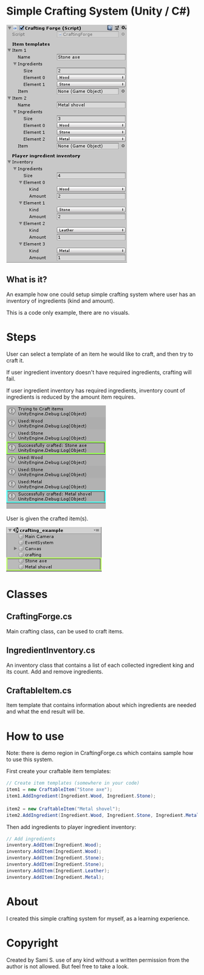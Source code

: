 # Simple Crafting System (Unity / C#)

![Simple Crafting image](/doc/simple_crafting_ui.png)

## What is it?

An example how one could setup simple crafting system where user has an inventory of ingredients (kind and amount).

This is a code only example, there are no visuals. 


 

# Steps

User can select a template of an item he would like to craft, and then try to craft it. 

If user ingredient inventory doesn't have required ingredients, crafting will fail. 

If user ingredient inventory has required ingredients, inventory count of ingredients is reduced by the amount item requires.

![Crafting step one](/doc/simple_crafting_step1.png)
 
User is given the crafted item(s).
 
![Crafting step two](/doc/simple_crafting_step2.png)
 
 
# Classes

##  CraftingForge.cs
Main crafting class, can be used to craft items.

## IngredientInventory.cs
An inventory class that contains a list of each collected ingredient king and its count. Add and remove ingredients.

## CraftableItem.cs
Item template that contains information about which ingredients are needed and what the end result will be.


# How to use
Note: there is demo region in CraftingForge.cs which contains sample how to use this system.

First create your craftable item templates:

```C#
// Create item templates (somewhere in your code)
item1 = new CraftableItem("Stone axe");
item1.AddIngredient(Ingredient.Wood, Ingredient.Stone);

item2 = new CraftableItem("Metal shovel");
item2.AddIngredient(Ingredient.Wood, Ingredient.Stone, Ingredient.Metal);
```

Then add ingredients to player ingredient inventory:
```C#
// Add ingredients
inventory.AddItem(Ingredient.Wood);
inventory.AddItem(Ingredient.Wood);
inventory.AddItem(Ingredient.Stone);
inventory.AddItem(Ingredient.Stone);
inventory.AddItem(Ingredient.Leather);
inventory.AddItem(Ingredient.Metal);
```


# About
I created this simple crafting system for myself, as a learning experience.

# Copyright 
Created by Sami S. use of any kind without a written permission from the author is not allowed. But feel free to take a look.
